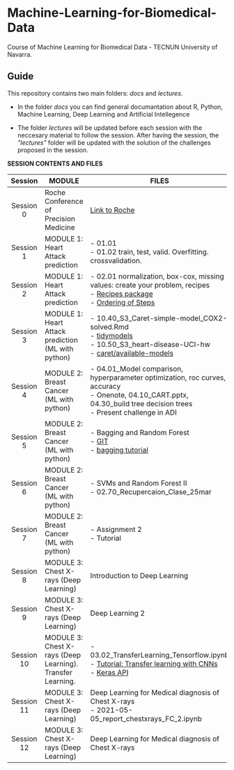 # Machine-Learning-for-Biomedical-Data

Course of Machine Learning for Biomedical Data - TECNUN University of Navarra.

## Guide

This repository contains two main folders: *docs* and *lectures*.

- In the folder *docs* you can find general documantation about R, Python, Machine Learning, Deep Learning and Artificial Intellegence

- The folder *lectures* will be updated before each session with the neccesary material to follow the session. After having the session,  the *"lectures"* folder will be updated with the solution of the challenges proposed in the session.

**SESSION CONTENTS AND FILES**


| Session    | MODULE    | FILES                                                         |
| :----------------: | -------- | ------------------------------------------------------------------------------------------------------------------------------------------------------------------------------------------------------------------- |
| Session 0 | Roche Conference of Precision Medicine | [Link to Roche](https://www.institutoroche.es/static/jornadas/archivos/programa-fjd-17-virtual.pdf) |
| Session 1  | MODULE 1: Heart Attack prediction | - 01.01 <br> - 01.02 train, test, valid. Overfitting. crossvalidation.|
| Session 2  | MODULE 1: Heart Attack prediction | - 02.01 normalization, box-cox, missing values: create your problem, recipes <br> - [Recipes package](https://recipes.tidymodels.org/reference/index.html) <br> - [Ordering of Steps](https://recipes.tidymodels.org/articles/Ordering.html)|
| Session 3  | MODULE 1: Heart Attack prediction (ML with python)| - 10.40_S3_Caret-simple-model_COX2-solved.Rmd<br>- [tidymodels](https://recipes.tidymodels.org/reference/index.html)<br>- 10.50_S3_heart-disease-UCI-hw<br>- [caret/available-models](http://topepo.github.io/caret/available-models.html)                  |
| Session 4  | MODULE 2: Breast Cancer (ML with python) | - 04.01_Model comparison, hyperparameter optimization, roc curves, accuracy <br>- Onenote, 04.10_CART.pptx, 04.30_build tree decision trees <br> - Present challenge in ADI|
| Session 5  | MODULE 2: Breast Cancer (ML with python) | - Bagging and Random Forest <br>- [GIT](http://git-scm.com/) <br>- [bagging tutorial](https://bradleyboehmke.github.io/HOML/bagging.html)|
| Session 6  | MODULE 2: Breast Cancer (ML with python) | - SVMs and Random Forest II <br>- 02.70_Recupercaion_Clase_25mar|
| Session 7  | MODULE 2: Breast Cancer (ML with python) | - Assignment 2 <br>- Tutorial|
| Session 8  | MODULE 3: Chest X-rays (Deep Learning) | Introduction to Deep Learning|
| Session 9  | MODULE 3: Chest X-rays (Deep Learning) | Deep Learning 2|
| Session 10 | MODULE 3: Chest X-rays (Deep Learning). Transfer Learning. | - 03.02_TransferLearning_Tensorflow.ipynb <br>- [Tutorial: Transfer learning with CNNs](https://machinelearningmastery.com/how-to-use-transfer-learning-when-developing-convolutional-neural-network-models/) <br> - [Keras API](https://keras.io/api/applications/) |
| Session 11 | MODULE 3: Chest X-rays (Deep Learning) | Deep Learning for Medical diagnosis of Chest X-rays  <br>- 2021-05-05_report_chestxrays_FC_2.ipynb|
| Session 12 | MODULE 3: Chest X-rays (Deep Learning) |  Deep Learning for Medical diagnosis of Chest X-rays|
